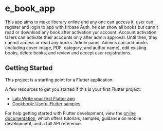 # e_book_app

This app aims to make liberary online and any one can access it. 
user can register and login to app with firbase Auth. he can show all books but cann't read or download any book after activation yur account.
Account activation: Users can activate their accounts only after admin approval. Until then, they cannot access or read any books.
Admin panel: Admins can add books (including cover image, PDF, category, and author name), edit existing books, delete books, and review and accept user registrations.


## Getting Started

This project is a starting point for a Flutter application.

A few resources to get you started if this is your first Flutter project:

- [Lab: Write your first Flutter app](https://docs.flutter.dev/get-started/codelab)
- [Cookbook: Useful Flutter samples](https://docs.flutter.dev/cookbook)

For help getting started with Flutter development, view the
[online documentation](https://docs.flutter.dev/), which offers tutorials,
samples, guidance on mobile development, and a full API reference.
